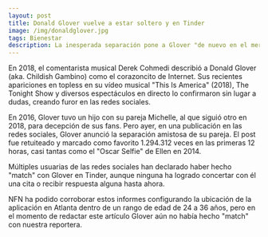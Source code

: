 ```yaml
---
layout: post
title: Donald Glover vuelve a estar soltero y en Tinder
image: /img/donaldglover.jpg
tags: Bienestar
description: La inesperada separación pone a Glover "de nuevo en el mercado".
---
```


En 2018, el comentarista musical Derek Cohmedi describió a Donald Glover (aka. Childish Gambino) como el corazoncito de Internet. Sus recientes apariciones en topless en su vídeo musical "This Is America" (2018), The Tonight Show y diversos espectáculos en directo lo confirmaron sin lugar a dudas, creando furor en las redes sociales.

En 2016, Glover tuvo un hijo con su pareja Michelle, al que siguió otro en 2018, para decepción de sus fans. Pero ayer, en una publicación en las redes sociales, Glover anunció la separación amistosa de su pareja. El post fue retuiteado y marcado como favorito 1.294.312 veces en las primeras 12 horas, casi tantas como el "Oscar Selfie" de Ellen en 2014.

Múltiples usuarias de las redes sociales han declarado haber hecho "match" con Glover en Tinder, aunque ninguna ha logrado concertar con él una cita o recibir respuesta alguna hasta ahora.

NFN ha podido corroborar estos informes configurando la ubicación de la aplicación en Atlanta dentro de un rango de edad de 24 a 36 años, pero en el momento de redactar este artículo Glover aún no había hecho "match" con nuestra reportera.